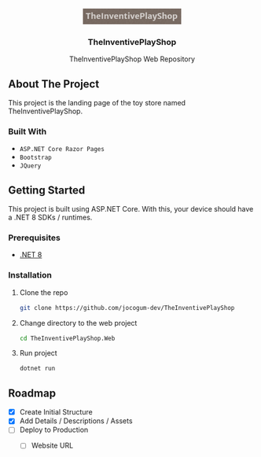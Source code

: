 <!-- PROJECT LOGO -->
<br />
<div align="center">
  <a href="https://github.com/jocogum-dev/TheInventivePlayShop">
    <img src="/Logo.png" alt="Logo" width="200px" height="auto">
  </a>

<h3 align="center">TheInventivePlayShop</h3>

  <p align="center">
    TheInventivePlayShop Web Repository

  </p>
</div>

<!-- ABOUT THE PROJECT -->
## About The Project
This project is the landing page of the toy store named TheInventivePlayShop.


### Built With
* `ASP.NET Core Razor Pages`
* `Bootstrap`
* `JQuery`


<!-- GETTING STARTED -->
## Getting Started
This project is built using ASP.NET Core. With this, your device should have a .NET 8 SDKs / runtimes.


### Prerequisites
*  [.NET 8](https://dotnet.microsoft.com/en-us/download)


### Installation
1. Clone the repo
   ```sh
   git clone https://github.com/jocogum-dev/TheInventivePlayShop
   ```
2. Change directory to the web project
   ```sh
   cd TheInventivePlayShop.Web
   ```
3. Run project
   ```sh
   dotnet run
   ```


## Roadmap
- [X] Create Initial Structure
- [X] Add Details / Descriptions / Assets
- [ ] Deploy to Production
    - [ ] Website URL






